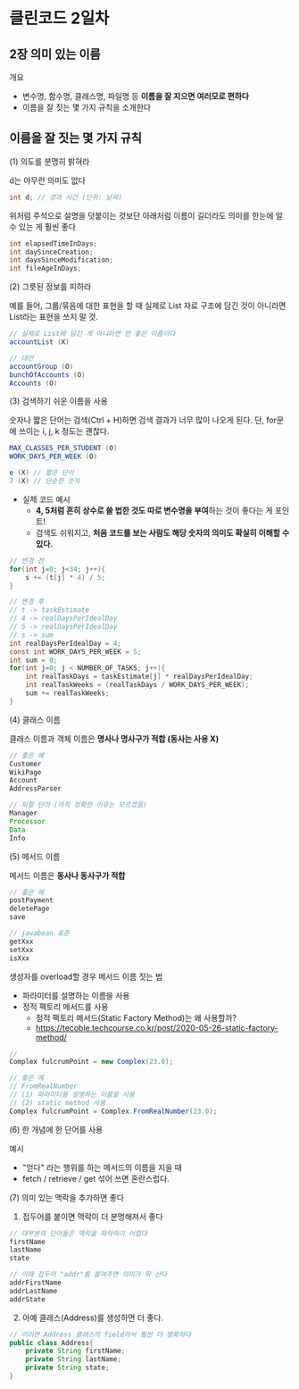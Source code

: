 # 클린코드 2일차

## 2장 의미 있는 이름

개요

- 변수명, 함수명, 클래스명, 파일명 등 **이름을 잘 지으면 여러모로 편하다**
- 이름을 잘 짓는 몇 가지 규칙을 소개한다

## 이름을 잘 짓는 몇 가지 규칙

(1) 의도를 분명히 밝혀라

d는 아무런 의미도 없다

```java
int d; // 경과 시간 (단위: 날짜)
```

위처럼 주석으로 설명을 덧붙이는 것보단 아래처럼 이름이 길더라도 의미를 한눈에 알 수 있는 게 훨씬 좋다

```java
int elapsedTimeInDays;
int daySinceCreation;
int daysSinceModification;
int fileAgeInDays;
```

(2) 그릇된 정보를 피하라

예를 들어, 그룹/묶음에 대한 표현을 할 때 실제로 List 자료 구조에 담긴 것이 아니라면 List라는 표현을 쓰지 말 것.

```java
// 실제로 List에 담긴 게 아니라면 안 좋은 이름이다
accountList (X)

// 대안
accountGroup (O)
bunchOfAccounts (O)
Accounts (O)
```

(3) 검색하기 쉬운 이름을 사용

숫자나 짧은 단어는 검색(Ctrl + H)하면 검색 결과가 너무 많이 나오게 된다. 단, for문에 쓰이는 i, j, k 정도는 괜찮다.

```java
MAX_CLASSES_PER_STUDENT (O)
WORK_DAYS_PER_WEEK (O)

e (X) // 짧은 단어
7 (X) // 단순한 숫자
```

- 실제 코드 예시
  - **4, 5처럼 흔히 상수로 쓸 법한 것도 따로 변수명을 부여**하는 것이 좋다는 게 포인트!
  - 검색도 쉬워지고, **처음 코드를 보는 사람도 해당 숫자의 의미도 확실히 이해할 수 있다.**

```java
// 변경 전
for(int j=0; j<34; j++){
    s += (t[j] * 4) / 5;
}

// 변경 후
// t -> taskEstimate
// 4 -> realDaysPerIdealDay
// 5 -> realDaysPerIdealDay
// s -> sum
int realDaysPerIdealDay = 4;
const int WORK_DAYS_PER_WEEK = 5;
int sum = 0;
for(int j=0; j < NUMBER_OF_TASKS; j++){
    int realTaskDays = taskEstimate[j] * realDaysPerIdealDay;
    int realTaskWeeks = (realTaskDays / WORK_DAYS_PER_WEEK);
    sum += realTaskWeeks;
}
```

(4) 클래스 이름

클래스 이름과 객체 이름은 **명사나 명사구가 적합 (동사는 사용 X)**

```java
// 좋은 예
Customer
WikiPage
Account
AddressParser

// 피할 단어 (아직 정확한 이유는 모르겠음)
Manager
Processor
Data
Info
```

(5) 메서드 이름

메서드 이름은 **동사나 동사구가 적합**

```java
// 좋은 예
postPayment
deletePage
save

// javabean 표준
getXxx
setXxx
isXxx
```

생성자를 overload할 경우 메서드 이름 짓는 법

- 파라미터를 설명하는 이름을 사용
- 정적 팩토리 메서드를 사용
  - 정적 팩토리 메서드(Static Factory Method)는 왜 사용할까?
  - https://tecoble.techcourse.co.kr/post/2020-05-26-static-factory-method/

```java
//
Complex fulcrumPoint = new Complex(23.0);

// 좋은 예
// FromRealNumber
// (1) 파라미터를 설명하는 이름을 사용
// (2) static method 사용
Complex fulcrumPoint = Complex.FromRealNumber(23.0);
```

(6) 한 개념에 한 단어를 사용

예시

- "얻다" 라는 행위를 하는 메서드의 이름을 지을 때
- fetch / retrieve / get 섞어 쓰면 혼란스럽다.

(7) 의미 있는 맥락을 추가하면 좋다

1. 접두어를 붙이면 맥락이 더 분명해져서 좋다

```java
// 대부분의 단어들은 맥락을 파악하기 어렵다
firstName
lastName
state

// 이때 접두어 "addr"를 붙여주면 의미가 확 산다
addrFirstName
addrLastName
addrState
```

2. 아예 클래스(Address)를 생성하면 더 좋다.

```java
// 이러면 Address 클래스의 field라서 훨씬 더 명확하다
public class Address{
    private String firstName;
    private String lastName;
    private String state;
}
```
